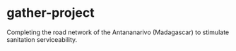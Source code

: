 # gather-project
Completing the road network of the Antananarivo (Madagascar) to stimulate sanitation serviceability.
